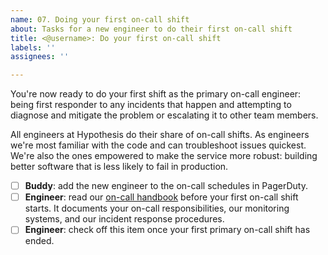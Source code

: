 ```yaml
---
name: 07. Doing your first on-call shift
about: Tasks for a new engineer to do their first on-call shift
title: <@username>: Do your first on-call shift
labels: ''
assignees: ''

---
```


You're now ready to do your first shift as the primary on-call engineer: being first responder to any incidents that happen and attempting to diagnose and mitigate the problem or escalating it to other team members.

All engineers at Hypothesis do their share of on-call shifts. As engineers we're most familiar with the code and can troubleshoot issues quickest. We're also the ones empowered to make the service more robust: building better software that is less likely to fail in production.

- [ ] **Buddy**: add the new engineer to the on-call schedules in PagerDuty.
- [ ] **Engineer**: read our [on-call handbook](https://github.com/hypothesis/playbook/blob/main/docs/oncall-handbook.md) before your first on-call shift starts. It documents your on-call responsibilities, our monitoring systems, and our incident response procedures.
- [ ] **Engineer**: check off this item once your first primary on-call shift has ended.
